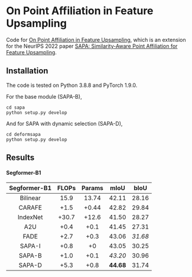 # On Point Affiliation in Feature Upsampling

Code for [On Point Affiliation in Feature Upsampling](https://arxiv.org/abs/2307.08198), which is an extension for the NeurIPS 2022 paper [SAPA: Similarity-Aware Point Affiliation for Feature Upsampling](https://arxiv.org/abs/2209.12866).

## Installation

The code is tested on Python 3.8.8 and PyTorch 1.9.0.

For the base module (SAPA-B),
```shell
cd sapa
python setup.py develop
```
And for SAPA with dynamic selection (SAPA-D),
```shell
cd deformsapa
python setup.py develop
```
## Results

#### Segformer-B1
| Segformer-B1 | FLOPs | Params | mIoU      | bIoU  |
| :--:         | :--:  | :--:   | :--:      | :--:  |
| Bilinear     | 15.9  | 13.74  | 42.11     | 28.16 |  
| CARAFE       | +1.5  | +0.44  | 42.82     | 29.84 |
| IndexNet     | +30.7 | +12.6  | 41.50     | 28.27 |
| A2U          | +0.4  | +0.1   | 41.45     | 27.31 |
| FADE         | +2.7  | +0.3   | 43.06     | *31.68* |
| SAPA-I       | +0.8  | +0     | 43.05     | 30.25 |
| SAPA-B       | +1.0  | +0.1   | *43.20*   | 30.96 | 
| SAPA-D       | +5.3  | +0.8   | **44.68** | 31.74 |
